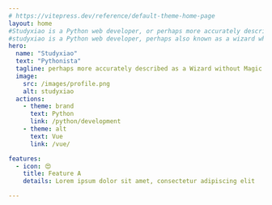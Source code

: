 ```yaml
---
# https://vitepress.dev/reference/default-theme-home-page
layout: home
#Studyxiao is a Python web developer, or perhaps more accurately described as a wizard without magic.
#studyxiao is a Python web developer, perhaps also known as a wizard who doesn't know "magic".
hero:
  name: "Studyxiao"
  text: "Pythonista"
  tagline: perhaps more accurately described as a Wizard without Magic.
  image:
    src: /images/profile.png
    alt: studyxiao
  actions:
    - theme: brand
      text: Python
      link: /python/development
    - theme: alt
      text: Vue
      link: /vue/

features:
  - icon: 😍
    title: Feature A
    details: Lorem ipsum dolor sit amet, consectetur adipiscing elit

---
```


<script setup>
import {
  VPTeamPage,
  VPTeamPageTitle,
  VPTeamMembers
} from 'vitepress/theme'

const members = [
  {
    avatar: 'https://www.github.com/studyxiao.png',
    name: 'studyxiao',
    title: 'Author',
    links: [
      { icon: 'github', link: 'https://github.com/studyxiao' },
    ]
  },
]
</script>


<VPTeamPage>
  <VPTeamPageTitle>
    <template #title>
      Author
    </template>
    <template #lead>
    </template>
  </VPTeamPageTitle>
  <VPTeamMembers
    :members="members"
  />
</VPTeamPage>
